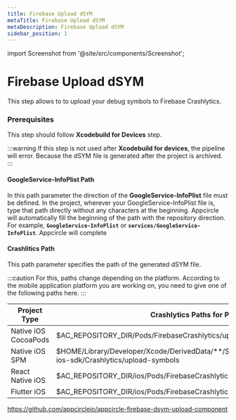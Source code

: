```yaml
---
title: Firebase Upload dSYM 
metaTitle: Firebase Upload dSYM
metaDescription: Firebase Upload dSYM
sidebar_position: 1
---
```


import Screenshot from '@site/src/components/Screenshot';

# Firebase Upload dSYM

This step allows to to upload your debug symbols to Firebase Crashlytics. 

### Prerequisites

This step should follow **Xcodebuild for Devices** step.

<Screenshot url='https://cdn.appcircle.io/docs/assets/BE2581-dsym_step_order.png' />

:::warning
If this step is not used after **Xcodebuild for devices**, the pipeline will error. Because the dSYM file is generated after the project is archived. 
:::

#### GoogleService-InfoPlist Path

In this path parameter the direction of the **GoogleService-InfoPlist** file must be defined. In the project, wherever your GoogleService-InfoPlist file is, type that path directly without any characters at the beginning. Appcircle will automatically fill the beginning of the path with the repository direction. For example, **`GoogleService-InfoPlist`** or **`services/GoogleService-InfoPlist`**. Appcircle will complete 

<Screenshot url='https://cdn.appcircle.io/docs/assets/BE2581-dsym_google_path.png' />

#### Crashlitics Path

This path parameter specifies the path of the generated dSYM file. 

<Screenshot url='https://cdn.appcircle.io/docs/assets/BE2581-dsym_path.png' />

:::caution
For this, paths change depending on the platform. According to the mobile application platform you are working on, you need to give one of the following paths here.
:::

|Project Type|Crashlytics Paths for Platforms|
|------------|----|
|Native iOS CocoaPods|$AC_REPOSITORY_DIR/Pods/FirebaseCrashlytics/upload-symbols|
|Native iOS SPM|$HOME/Library/Developer/Xcode/DerivedData/**/SourcePackages/checkouts/firebase-ios-sdk/Crashlytics/upload-symbols|
|React Native iOS|$AC_REPOSITORY_DIR/ios/Pods/FirebaseCrashlytics/upload-symbols|
|Flutter iOS|$AC_REPOSITORY_DIR/ios/Pods/FirebaseCrashlytics/upload-symbols|

https://github.com/appcircleio/appcircle-firebase-dsym-upload-component